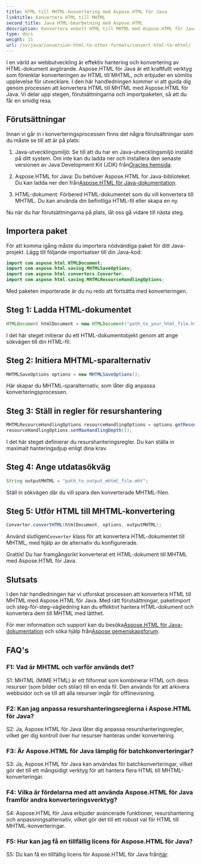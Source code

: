 ```yaml
---
title: HTML till MHTML-konvertering med Aspose.HTML för Java
linktitle: Konvertera HTML till MHTML
second_title: Java HTML-bearbetning med Aspose.HTML
description: Konvertera enkelt HTML till MHTML med Aspose.HTML för Java. Följ vår steg-för-steg-guide för effektiv HTML-till-MHTML-konvertering.
type: docs
weight: 11
url: /sv/java/conversion-html-to-other-formats/convert-html-to-mhtml/
---
```

I en värld av webbutveckling är effektiv hantering och konvertering av HTML-dokument avgörande. Aspose.HTML för Java är ett kraftfullt verktyg som förenklar konverteringen av HTML till MHTML, och erbjuder en sömlös upplevelse för utvecklare. I den här handledningen kommer vi att guida dig genom processen att konvertera HTML till MHTML med Aspose.HTML för Java. Vi delar upp stegen, förutsättningarna och importpaketen, så att du får en smidig resa.

## Förutsättningar

Innan vi går in i konverteringsprocessen finns det några förutsättningar som du måste se till att är på plats:

1. Java-utvecklingsmiljö: Se till att du har en Java-utvecklingsmiljö inställd på ditt system. Om inte kan du ladda ner och installera den senaste versionen av Java Development Kit (JDK) från[Oracles hemsida](https://www.oracle.com/java/technologies/javase-downloads.html).

2.  Aspose.HTML for Java: Du behöver Aspose.HTML for Java-biblioteket. Du kan ladda ner den från[Aspose.HTML för Java-dokumentation](https://reference.aspose.com/html/java/).

3. HTML-dokument: Förbered HTML-dokumentet som du vill konvertera till MHTML. Du kan använda din befintliga HTML-fil eller skapa en ny.

Nu när du har förutsättningarna på plats, låt oss gå vidare till nästa steg.

## Importera paket

För att komma igång måste du importera nödvändiga paket för ditt Java-projekt. Lägg till följande importsatser till din Java-kod:

```java
import com.aspose.html.HTMLDocument;
import com.aspose.html.saving.MHTMLSaveOptions;
import com.aspose.html.converters.Converter;
import com.aspose.html.saving.MHTMLResourceHandlingOptions;
```

Med paketen importerade är du nu redo att fortsätta med konverteringen.

## Steg 1: Ladda HTML-dokumentet

```java
HTMLDocument htmlDocument = new HTMLDocument("path_to_your_html_file.html");
```

I det här steget initierar du ett HTML-dokumentobjekt genom att ange sökvägen till din HTML-fil.

## Steg 2: Initiera MHTML-sparalternativ

```java
MHTMLSaveOptions options = new MHTMLSaveOptions();
```

Här skapar du MHTML-sparalternativ, som låter dig anpassa konverteringsprocessen.

## Steg 3: Ställ in regler för resurshantering

```java
MHTMLResourceHandlingOptions resourceHandlingOptions = options.getResourceHandlingOptions();
resourceHandlingOptions.setMaxHandlingDepth(1);
```

I det här steget definierar du resurshanteringsregler. Du kan ställa in maximalt hanteringsdjup enligt dina krav.

## Steg 4: Ange utdatasökväg

```java
String outputMHTML = "path_to_output_mhtml_file.mht";
```

Ställ in sökvägen där du vill spara den konverterade MHTML-filen.

## Steg 5: Utför HTML till MHTML-konvertering

```java
Converter.convertHTML(htmlDocument, options, outputMHTML);
```

 Använd slutligen`Converter` klass för att konvertera HTML-dokumentet till MHTML, med hjälp av de alternativ du konfigurerade.

Grattis! Du har framgångsrikt konverterat ett HTML-dokument till MHTML med Aspose.HTML för Java.

## Slutsats

I den här handledningen har vi utforskat processen att konvertera HTML till MHTML med Aspose.HTML för Java. Med rätt förutsättningar, paketimport och steg-för-steg-vägledning kan du effektivt hantera HTML-dokument och konvertera dem till MHTML med lätthet.

 För mer information och support kan du besöka[Aspose.HTML för Java-dokumentation](https://reference.aspose.com/html/java/) och söka hjälp från[Aspose gemenskapsforum](https://forum.aspose.com/).

## FAQ's

### F1: Vad är MHTML och varför används det?

S1: MHTML (MIME HTML) är ett filformat som kombinerar HTML och dess resurser (som bilder och stilar) till en enda fil. Den används för att arkivera webbsidor och se till att alla resurser ingår för offlinevisning.

### F2: Kan jag anpassa resurshanteringsreglerna i Aspose.HTML för Java?

S2: Ja, Aspose.HTML för Java låter dig anpassa resurshanteringsregler, vilket ger dig kontroll över hur resurser hanteras under konvertering.

### F3: Är Aspose.HTML för Java lämplig för batchkonverteringar?

S3: Ja, Aspose.HTML för Java kan användas för batchkonverteringar, vilket gör det till ett mångsidigt verktyg för att hantera flera HTML till MHTML-konverteringar.

### F4: Vilka är fördelarna med att använda Aspose.HTML för Java framför andra konverteringsverktyg?

S4: Aspose.HTML för Java erbjuder avancerade funktioner, resurshantering och anpassningsalternativ, vilket gör det till ett robust val för HTML till MHTML-konverteringar.

### F5: Hur kan jag få en tillfällig licens för Aspose.HTML för Java?

S5: Du kan få en tillfällig licens för Aspose.HTML för Java från[här](https://purchase.aspose.com/temporary-license/).